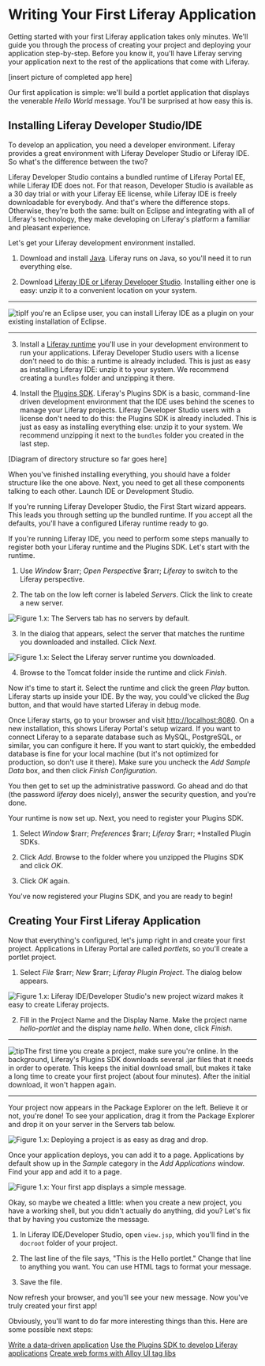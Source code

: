 # Writing Your First Liferay Application

Getting started with your first Liferay application takes only minutes. We'll
guide you through the process of creating your project and deploying your
application step-by-step. Before you know it, you'll have Liferay serving your
application next to the rest of the applications that come with Liferay. 

[insert picture of completed app here]

Our first application is simple: we'll build a portlet application that displays
the venerable *Hello World* message. You'll be surprised at how easy this is. 

## Installing Liferay Developer Studio/IDE

To develop an application, you need a developer environment. Liferay provides a
great environment with Liferay Developer Studio or Liferay IDE. So what's the
difference between the two? 

Liferay Developer Studio contains a bundled runtime of Liferay Portal EE, while
Liferay IDE does not. For that reason, Developer Studio is available as a 30 day
trial or with your Liferay EE license, while Liferay IDE is freely downloadable
for everybody. And that's where the difference stops. Otherwise, they're both
the same: built on Eclipse and integrating with all of Liferay's technology,
they make developing on Liferay's platform a familiar and pleasant experience.

Let's get your Liferay development environment installed. 

1. Download and install [Java](http://java.oracle.com). Liferay runs on Java, so
you'll need it to run everything else. 

2. Download [Liferay IDE or Liferay Developer Studio](https://www.liferay.com/downloads/liferay-projects/liferay-ide).
Installing either one is easy: unzip it to a convenient location on your system.

---

![tip](../../images/01-tip.png)If you're an Eclipse user, you can install
Liferay IDE as a plugin on your existing installation of Eclipse. 

---

3. Install a [Liferay runtime](https://www.liferay.com/downloads/liferay-portal/available-releases)
you'll use in your development environment to run your applications. Liferay
Developer Studio users with a license don't need to do this: a runtime is
already included. This is just as easy as installing Liferay IDE: unzip it to
your system. We recommend creating a `bundles` folder and unzipping it there. 

4. Install the [Plugins SDK](https://www.liferay.com/downloads/liferay-portal/additional-files).
Liferay's Plugins SDK is a basic, command-line driven development environment
that the IDE uses behind the scenes to manage your Liferay projects. Liferay
Developer Studio users with a license don't need to do this: the Plugins SDK is
already included. This is just as easy as installing everything else: unzip it
to your system. We recommend unzipping it next to the `bundles` folder you
created in the last step. 

[Diagram of directory structure so far goes here]

When you've finished installing everything, you should have a folder structure
like the one above. Next, you need to get all these components talking to each
other. Launch IDE or Development Studio. 

If you're running Liferay Developer Studio, the First Start wizard appears. This
leads you through setting up the bundled runtime. If you accept all the
defaults, you'll have a configured Liferay runtime ready to go. 

If you're running Liferay IDE, you need to perform some steps manually to
register both your Liferay runtime and the Plugins SDK. Let's start with the
runtime. 

1. Use *Window* $rarr; *Open Perspective* $rarr; *Liferay* to switch to the
Liferay perspective. 

2. The tab on the low left corner is labeled *Servers*. Click the link to create
a new server. 

![Figure 1.x: The Servers tab has no servers by default.](../../images/lds-servers.png)

3. In the dialog that appears, select the server that matches the runtime you
downloaded and installed. Click *Next*. 

![Figure 1.x: Select the Liferay server runtime you downloaded.](../../images/lds-select-server.png)

4. Browse to the Tomcat folder inside the runtime and click *Finish*. 

Now it's time to start it. Select the runtime and click the green *Play* button.
Liferay starts up inside your IDE. By the way, you could've clicked the *Bug*
button, and that would have started Liferay in debug mode. 

Once Liferay starts, go to your browser and visit
[http://localhost:8080](http://localhost:8080). On a new installation, this
shows Liferay Portal's setup wizard. If you want to connect Liferay to a
separate database such as MySQL, PostgreSQL, or similar, you can configure it
here. If you want to start quickly, the embedded database is fine for your local
machine (but it's not optimized for production, so don't use it there). Make
sure you uncheck the *Add Sample Data* box, and then click *Finish
Configuration*. 

You then get to set up the administrative password. Go ahead and do that (the
password *liferay* does nicely), answer the security question, and you're done. 

Your runtime is now set up. Next, you need to register your Plugins SDK. 

1. Select *Window* $rarr; *Preferences* $rarr; *Liferay* $rarr; *Installed Plugin
SDKs. 

2. Click *Add*. Browse to the folder where you unzipped the Plugins SDK and
click *OK*. 

3. Click *OK* again. 

You've now registered your Plugins SDK, and you are ready to begin! 

## Creating Your First Liferay Application

Now that everything's configured, let's jump right in and create your first
project. Applications in Liferay Portal are called *portlets*, so you'll create a
portlet project. 

1. Select *File* $rarr; *New* $rarr; *Liferay Plugin Project*. The dialog below
appears. 

![Figure 1.x: Liferay IDE/Developer Studio's new project wizard makes it easy to create Liferay projects.](../../images/lds-new-liferay-plugin-project-1.png)

2. Fill in the Project Name and the Display Name. Make the project name
*hello-portlet* and the display name *hello*. When done, click *Finish*. 

---

![tip](../../images/01-tip.png)The first time you create a project, make sure
you're online. In the background, Liferay's Plugins SDK downloads several .jar
files that it needs in order to operate. This keeps the initial download small,
but makes it take a long time to create your first project (about four minutes).
After the initial download, it won't happen again. 

---

Your project now appears in the Package Explorer on the left. Believe it or not,
you're done! To see your application, drag it from the Package Explorer and drop
it on your server in the Servers tab below. 

![Figure 1.x: Deploying a project is as easy as drag and drop.](../../images/lds-deploy-project.png)

Once your application deploys, you can add it to a page. Applications by default
show up in the *Sample* category in the *Add Applications* window. Find your app
and add it to a page. 

![Figure 1.x: Your first app displays a simple message.](../../images/my-first-app.png)

Okay, so maybe we cheated a little: when you create a new project, you have a
working shell, but you didn't actually do anything, did you? Let's
fix that by having you customize the message. 

1. In Liferay IDE/Developer Studio, open `view.jsp`, which you'll find in the
`docroot` folder of your project. 

2. The last line of the file says, "This is the Hello portlet." Change that line
to anything you want. You can use HTML tags to format your message. 

3. Save the file. 

Now refresh your browser, and you'll see your new message. Now you've truly
created your first app! 

Obviously, you'll want to do far more interesting things than this. Here are
some possible next steps: 

[Write a data-driven application](http://www.liferay.com)
[Use the Plugins SDK to develop Liferay applications](http://www.liferay.com)
[Create web forms with Alloy UI tag libs](http://www.liferay.com)
